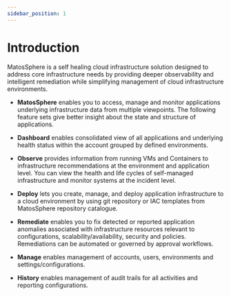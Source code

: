 ```yaml
---
sidebar_position: 1
---
```


# Introduction
MatosSphere is a self healing cloud infrastructure solution designed to address core infrastructure needs by providing deeper observability and intelligent remediation while simplifying management of cloud infrastructure environments.

* **MatosSphere** enables you to access, manage and monitor applications underlying infrastructure data from multiple viewpoints. The following feature sets give better insight about the state and structure of applications.

* **Dashboard** enables consolidated view of all applications and underlying health status within the account grouped by defined environments.

* **Observe** provides information from running VMs and Containers to infrastructure recommendations at the environment and application level. You can view the health and life cycles of self-managed infrastructure and monitor systems at the incident level.

* **Deploy** lets you create, manage, and deploy application infrastructure to a cloud environment by using git repository or IAC templates from MatosSphere repository catalogue.

* **Remediate** enables you to fix detected or reported application anomalies associated with infrastructure resources relevant to configurations, scalability/availability, security and policies. Remediations can be automated or governed by approval workflows.

* **Manage** enables management of accounts, users, environments and settings/configurations.

* **History** enables management of audit trails for all activities and reporting configurations.

